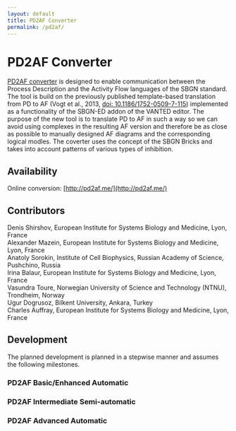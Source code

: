 ```yaml
---
layout: default
title: PD2AF Converter
permalink: /pd2af/
---
```


# PD2AF Converter

[PD2AF converter](http://pd2af.me/) is designed to enable communication between the Process Description and the Activity Flow languages of the SBGN standard. The tool is build on the previously published template-based translation from PD to AF (Vogt et al., 2013, [doi: 10.1186/1752-0509-7-115](https://doi.org/10.1186/1752-0509-7-115)) implemented as a functionality of the SBGN-ED addon of the VANTED editor. The purpose of the new tool is to translate PD to AF in such a way so we can avoid using complexes in the resulting AF version and therefore be as close as possible to manually designed AF diagrams and the corresponding logical modles. The coverter uses the concept of the SBGN Bricks and takes into account patterns of various types of inhibition.

## Availability

Online conversion: [http://pd2af.me/](http://pd2af.me/)

<!-- The translation fuctuionality is implemented in Newt Editor.-->

## Contributors

Denis Shirshov, European Institute for Systems Biology and Medicine, Lyon, France  
Alexander Mazein, European Institute for Systems Biology and Medicine, Lyon, France  
Anatoly Sorokin, Institute of Cell Biophysics, Russian Academy of Science, Pushchino, Russia  
Irina Balaur, European Institute for Systems Biology and Medicine, Lyon, France  
Vasundra Toure, Norwegian University of Science and Technology (NTNU), Trondheim, Norway  
Ugur Dogrusoz, Bilkent University, Ankara, Turkey  
Charles Auffray, European Institute for Systems Biology and Medicine, Lyon, France  

## Development

The planned development is planned in a stepwise manner and assumes the following milestones.

### PD2AF Basic/Enhanced Automatic 

### PD2AF Intermediate Semi-automatic

### PD2AF Advanced Automatic

